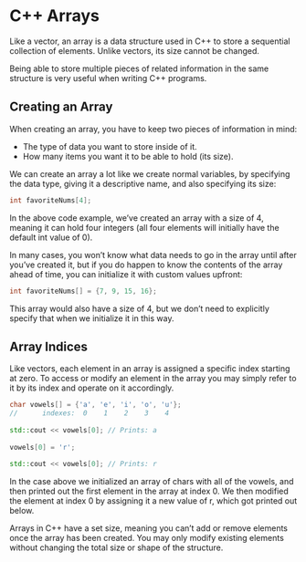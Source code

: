 # C++ Arrays

Like a vector, an array is a data structure used in C++ to store a sequential collection of elements. Unlike vectors, its size cannot be changed.

Being able to store multiple pieces of related information in the same structure is very useful when writing C++ programs.


## Creating an Array

When creating an array, you have to keep two pieces of information in mind:

* The type of data you want to store inside of it.
* How many items you want it to be able to hold (its size).

We can create an array a lot like we create normal variables, by specifying the data type, giving it a descriptive name, and also specifying its size:

```cpp
int favoriteNums[4];
```

In the above code example, we’ve created an array with a size of 4, meaning it can hold four integers (all four elements will initially have the default int value of 0).

In many cases, you won’t know what data needs to go in the array until after you’ve created it, but if you do happen to know the contents of the array ahead of time, you can initialize it with custom values upfront:

```cpp
int favoriteNums[] = {7, 9, 15, 16};
```

This array would also have a size of 4, but we don’t need to explicitly specify that when we initialize it in this way.

## Array Indices

Like vectors, each element in an array is assigned a specific index starting at zero. To access or modify an element in the array you may simply refer to it by its index and operate on it accordingly.

```cpp
char vowels[] = {'a', 'e', 'i', 'o', 'u'};
//      indexes:  0    1    2    3    4
 
std::cout << vowels[0]; // Prints: a
 
vowels[0] = 'r';
 
std::cout << vowels[0]; // Prints: r
```

In the case above we initialized an array of chars with all of the vowels, and then printed out the first element in the array at index 0. We then modified the element at index 0 by assigning it a new value of r, which got printed out below.

Arrays in C++ have a set size, meaning you can’t add or remove elements once the array has been created. You may only modify existing elements without changing the total size or shape of the structure.